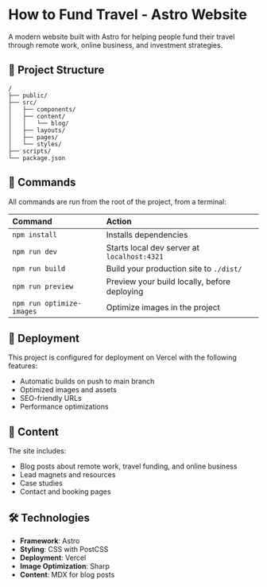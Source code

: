 # How to Fund Travel - Astro Website

A modern website built with Astro for helping people fund their travel through remote work, online business, and investment strategies.

## 🚀 Project Structure

```text
/
├── public/
├── src/
│   ├── components/
│   ├── content/
│   │   └── blog/
│   ├── layouts/
│   ├── pages/
│   └── styles/
├── scripts/
└── package.json
```

## 🧞 Commands

All commands are run from the root of the project, from a terminal:

| Command                   | Action                                           |
| :------------------------ | :----------------------------------------------- |
| `npm install`             | Installs dependencies                            |
| `npm run dev`             | Starts local dev server at `localhost:4321`      |
| `npm run build`           | Build your production site to `./dist/`          |
| `npm run preview`         | Preview your build locally, before deploying     |
| `npm run optimize-images` | Optimize images in the project                   |


## 🚀 Deployment

This project is configured for deployment on Vercel with the following features:
- Automatic builds on push to main branch
- Optimized images and assets
- SEO-friendly URLs
- Performance optimizations

## 📝 Content

The site includes:
- Blog posts about remote work, travel funding, and online business
- Lead magnets and resources
- Case studies
- Contact and booking pages

## 🛠️ Technologies

- **Framework**: Astro
- **Styling**: CSS with PostCSS
- **Deployment**: Vercel
- **Image Optimization**: Sharp
- **Content**: MDX for blog posts
